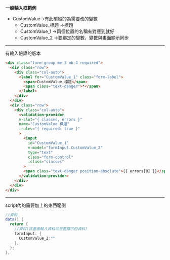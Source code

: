 **一般輸入框範例**
 - CustomValue->有此前綴的為需要改的變數
    - CustomValue_標題 ->標題
    - CustomValue_1 ->兩個位置的名稱有對應到就好
    - CustomValue_2 ->要綁定的變數，變數與畫面顯示同步
 ___
 有輸入驗證的版本
```html
<div class="form-group me-3 mb-4 required">
  <div class="row">
    <div class="col-auto">
      <label for="CustomValue_1" class="form-label">
        <span>CustomValue_標題</span>
        <span class="text-danger">*</span>
      </label>
    </div>
  </div>
  <div class="row">
    <div class="col-auto">
      <validation-provider
      v-slot="{ classes, errors }"
      name="CustomValue_標題"
      :rules="{ required: true }"
      >
        <input
          id="CustomValue_1"
          v-model="formInput.CustomValue_2"
          type="text"
          class="form-control"
          :class="classes"
        >
        <span class="text-danger position-absolute">{{ errors[0] }}</span>
      </validation-provider>
    </div>
  </div>
</div>
```
___

script內的需要加上的東西範例
```C#
//資料
data() {
  return {
    //資料(該畫面輸入資料或是要顯示的資料)
    formInput: {
      CustomValue_2:""
    },
  };
},
```
